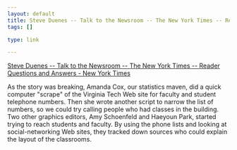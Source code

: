 ```yaml
--- 
layout: default
title: Steve Duenes -- Talk to the Newsroom -- The New York Times -- Reader Questions and An...
tags: []

type: link

---
```

<a href="http://www.nytimes.com/2008/02/25/business/media/25asktheeditors.html?_r=1&oref=slogin&pagewanted=print">Steve Duenes -- Talk to the Newsroom -- The New York Times -- Reader Questions and Answers - New York Times</a>

As the story was breaking, Amanda Cox, our statistics maven, did a quick computer "scrape" of the Virginia Tech Web site for faculty and student telephone numbers. Then she wrote another script to narrow the list of numbers, so we could try calling people who had classes in the building. Two other graphics editors, Amy Schoenfeld and Haeyoun Park, started trying to reach students and faculty. By using the phone lists and looking at social-networking Web sites, they tracked down sources who could explain the layout of the classrooms.
